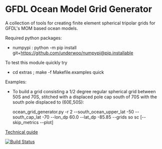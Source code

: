 # GFDL Ocean Model Grid Generator
A collection of tools for creating finite element spherical tripolar grids for GFDL's MOM based ocean models.

Required python packages:
- numpypi : python -m pip install git+https://github.com/underwoo/numpypi@pip.installable
 
To test this module quickly try
- cd extras ; make -f Makefile.examples quick

Examples:
- To build a grid consisting a 1/2 degree regular spherical grid between 50S and 70S, stitched with  a displaced pole cap south of 70S with the south pole displaced to (60E,50S):
 
  ocean_grid_generator.py -r 2  --south_ocean_upper_lat -50 --south_cap_lat -70 --lon_dp 60.0 --lat_dp -85.85 --grids so sc [--skip_metrics --plot] 

[Technical guide](https://github.com/nikizadehgfdl/grid_generation/blob/dev/ocean_grid_generator_guide.pdf)

[![Build Status](https://travis-ci.org/nikizadehgfdl/ocean_model_grid_generator.svg?branch=dev)](https://travis-ci.org/nikizadehgfdl/ocean_model_grid_generator)

